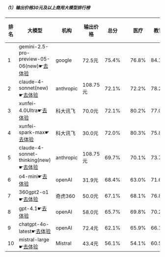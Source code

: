 ##### （1）输出价格30元及以上商用大模型排行榜
|排名|大模型|机构|输出价格|总分| |医疗|教育|金融|法律|行政公务|心理健康|推理与数学计算|语言与指令遵从|
|---|-----|---|-------|---|-|----|---|---|---|------|-------|-----------|------------|
|1|gemini-2.5-pro-preview-05-06(new)☛[去体验](https://nonelinear.com/static/modelcompare.html?type=proprietary)|google|72.5元|75.4%| |        76.8%|84.1%|73.1%|53.3%|        90.0%|56.2%|        89.0%|80.9%|
|2|claude-4-sonnet(new)☛[去体验](https://nonelinear.com/static/modelcompare.html?type=proprietary)|anthropic|108.75元|72.1%| |        72.2%|78.2%|69.1%|46.7%|        90.0%|57.5%|        75.5%|87.7%|
|3|xunfei-4.0Ultra☛[去体验](https://nonelinear.com/static/modelcompare.html?type=proprietary)|科大讯飞|70.0元|72.1%| |        80.2%|77.0%|75.2%|64.0%|        70.1%|72.3%|        60.0%|77.7%|
|4|xunfei-spark-max☛[去体验](https://nonelinear.com/static/modelcompare.html?type=proprietary)|科大讯飞|30.0元|72.0%| |        80.3%|75.8%|75.0%|65.3%|        70.4%|71.5%|        60.4%|77.3%|
|5|claude-4-sonnet-thinking(new)☛[去体验](https://nonelinear.com/static/modelcompare.html?type=proprietary)|anthropic|108.75元|69.7%| |        70.1%|73.7%|68.1%|46.7%|        80.0%|53.8%|        79.4%|86.0%|
|6|o4-mini☛[去体验](https://nonelinear.com/static/modelcompare.html?type=proprietary)|openAI|31.9元|68.4%| |        63.0%|71.6%|66.5%|36.7%|        90.0%|45.0%|        91.0%|83.8%|
|7|360gpt2-o1☛[去体验](https://nonelinear.com/static/modelcompare.html?type=proprietary)|奇虎360|50.0元|67.1%| |        68.1%|76.8%|70.2%|47.7%|        70.4%|66.1%|        67.3%|70.1%|
|8|gpt-4.1☛[去体验](https://nonelinear.com/static/modelcompare.html?type=proprietary)|openAI|58.0元|65.7%| |        69.8%|70.2%|66.1%|56.7%|        60.0%|53.8%|        69.0%|80.0%|
|9|chatgpt-4o-latest☛[去体验](https://nonelinear.com/static/modelcompare.html?type=proprietary)|openAI|72.4元|62.1%| |        65.9%|66.1%|64.9%|37.0%|        57.1%|64.5%|        63.6%|77.8%|
|10|mistral-large☛[去体验](https://nonelinear.com/static/modelcompare.html?type=proprietary)|Mistral|43.4元|56.1%| |        54.1%|60.5%|60.9%|32.6%|        60.2%|49.4%|        58.4%|72.5%|
    
